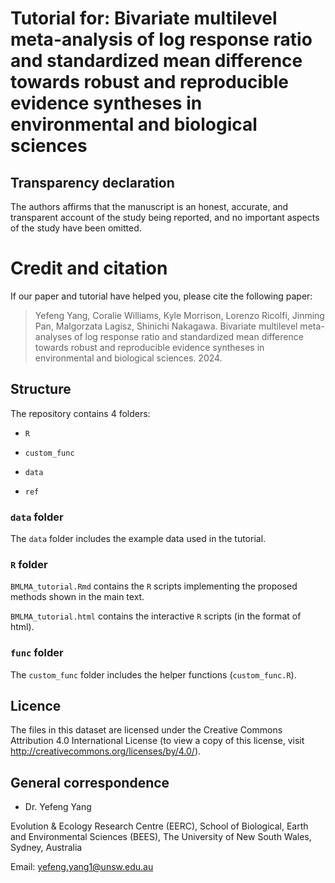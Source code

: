 # Tutorial for: Bivariate multilevel meta-analysis of log response ratio and standardized mean difference towards robust and reproducible evidence syntheses in environmental and biological sciences


## Transparency declaration

The authors affirms that the manuscript is an honest, accurate, and transparent account of the study being reported, and no important
aspects of the study have been omitted.

# Credit and citation

If our paper and tutorial have helped you, please cite the following paper:

> Yefeng Yang, Coralie Williams, Kyle Morrison, Lorenzo Ricolfi, Jinming Pan, Malgorzata Lagisz, Shinichi Nakagawa. Bivariate multilevel meta-analyses of log response ratio and standardized mean difference towards robust and reproducible evidence syntheses in environmental and biological sciences. 2024.
> 

## Structure

The repository contains 4 folders:

- `R`

- `custom_func`
 
- `data`

- `ref`

  
### `data` folder

The `data` folder includes the example data used in the tutorial.


### `R` folder

`BMLMA_tutorial.Rmd` contains the `R` scripts implementing the proposed methods shown in the main text. 

`BMLMA_tutorial.html` contains the interactive `R` scripts (in the format of html). 


### `func` folder

The `custom_func` folder includes the helper functions (`custom_func.R`).


## Licence

The files in this dataset are licensed under the Creative Commons Attribution 4.0 International License (to view a copy of this license, visit http://creativecommons.org/licenses/by/4.0/).

## General correspondence

- Dr. Yefeng Yang

Evolution & Ecology Research Centre (EERC), 
School of Biological, Earth and Environmental Sciences (BEES), 
The University of New South Wales, Sydney, Australia

Email: yefeng.yang1@unsw.edu.au
